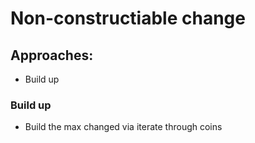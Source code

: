 # Non-constructiable change

## Approaches:
- Build up

### Build up
- Build the max changed via iterate through coins